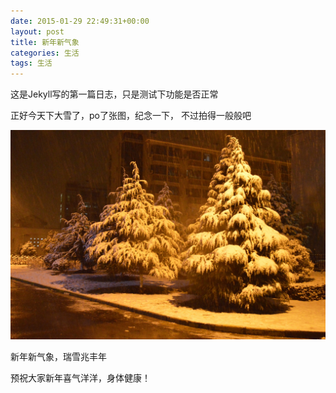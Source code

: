 ```yaml
---
date: 2015-01-29 22:49:31+00:00
layout: post
title: 新年新气象
categories: 生活
tags: 生活
---
```

  这是Jekyll写的第一篇日志，只是测试下功能是否正常
  
  正好今天下大雪了，po了张图，纪念一下， 不过拍得一般般吧

  ![](/photos/20150129snow.jpg)
  
  新年新气象，瑞雪兆丰年
  
  预祝大家新年喜气洋洋，身体健康！
